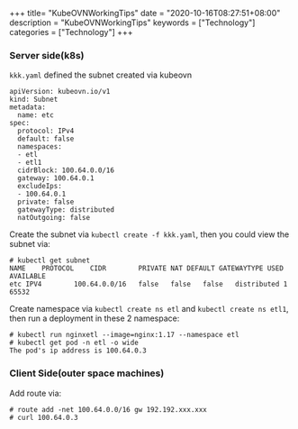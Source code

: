 +++
title= "KubeOVNWorkingTips"
date = "2020-10-16T08:27:51+08:00"
description = "KubeOVNWorkingTips"
keywords = ["Technology"]
categories = ["Technology"]
+++
### Server side(k8s)
`kkk.yaml` defined the subnet created via kubeovn
```
apiVersion: kubeovn.io/v1
kind: Subnet
metadata:
  name: etc
spec:
  protocol: IPv4
  default: false
  namespaces:
  - etl
  - etl1
  cidrBlock: 100.64.0.0/16
  gateway: 100.64.0.1
  excludeIps:
  - 100.64.0.1
  private: false
  gatewayType: distributed
  natOutgoing: false
```
Create the subnet via `kubectl create -f kkk.yaml`, then you could view the subnet via:    

```
# kubectl get subnet
NAME	PROTOCOL	CIDR		PRIVATE	NAT	DEFAULT	GATEWAYTYPE	USED AVAILABLE
etc	IPV4		100.64.0.0/16	false	false	false	distributed	1	65532
```
Create namespace via `kubectl create ns etl` and `kubectl create ns etl1`, then run a deployment in these 2 namespace:    

```
# kubectl run nginxetl --image=nginx:1.17 --namespace etl
# kubectl get pod -n etl -o wide
The pod's ip address is 100.64.0.3
```
### Client Side(outer space machines)
Add route via:    

```
# route add -net 100.64.0.0/16 gw 192.192.xxx.xxx
# curl 100.64.0.3
```
